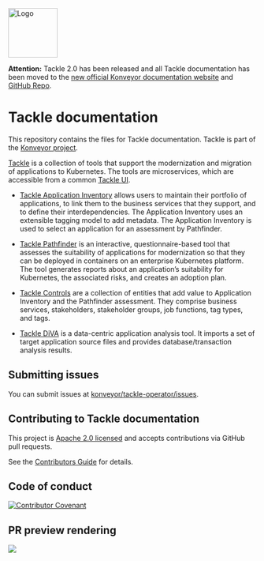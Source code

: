 <img src="assets/img/konveyor-logo-tackle.svg" alt="Logo" width="100" />

**Attention:** Tackle 2.0 has been released and all Tackle documentation has been moved to the [new official Konveyor documentation website](https://konveyor.github.io/tackle2/) and [GitHub Repo](https://konveyor.github.io/tackle2/).


# Tackle documentation

This repository contains the files for Tackle documentation. Tackle is part of the [Konveyor project](https://www.konveyor.io/).

[Tackle](https://github.com/konveyor/tackle) is a collection of tools that support the modernization and migration of applications to Kubernetes. The tools are microservices, which are accessible from a common [Tackle UI](https://github.com/konveyor/tackle-ui/).  

* [Tackle Application Inventory](https://github.com/konveyor/tackle-application-inventory) allows users to maintain their portfolio of applications, to link them to the business services that they support, and to define their interdependencies. The Application Inventory uses an extensible tagging model to add metadata. The Application Inventory is used to select an application for an assessment by Pathfinder.

* [Tackle Pathfinder](https://github.com/konveyor/tackle-pathfinder) is an interactive, questionnaire-based tool that assesses the suitability of applications for modernization so that they can be deployed in containers on an enterprise Kubernetes platform. The tool generates reports about an application’s suitability for Kubernetes, the associated risks, and creates an adoption plan.

* [Tackle Controls](https://github.com/konveyor/tackle-controls) are a collection of entities that add value to Application Inventory and the Pathfinder assessment. They comprise business services, stakeholders, stakeholder groups, job functions, tag types, and tags.  

* [Tackle DiVA](https://github.com/konveyor/tackle-diva) is a data-centric application analysis tool. It imports a set of target application source files and provides database/transaction analysis results.

## Submitting issues

You can submit issues at [konveyor/tackle-operator/issues](https://github.com/konveyor/tackle-operator/issues).

## Contributing to Tackle documentation

This project is [Apache 2.0 licensed](LICENSE) and accepts contributions via
GitHub pull requests.

See the [Contributors Guide](CONTRIBUTING.adoc) for details.

## Code of conduct

[![Contributor Covenant](https://img.shields.io/badge/Contributor%20Covenant-2.0-4baaaa.svg)](CODE_OF_CONDUCT.md)

## PR preview rendering

[![](https://www.netlify.com/img/global/badges/netlify-light.svg)](https://www.netlify.com)
